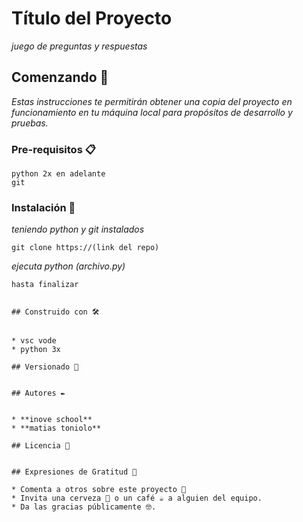 # Título del Proyecto

_juego de preguntas y respuestas_

## Comenzando 🚀

_Estas instrucciones te permitirán obtener una copia del proyecto en funcionamiento en tu máquina local para propósitos de desarrollo y pruebas._


### Pre-requisitos 📋

```
python 2x en adelante
git
```

### Instalación 🔧

_teniendo python y git instalados_

```
git clone https://(link del repo)
```

_ejecuta python (archivo.py)_

```
hasta finalizar


## Construido con 🛠️


* vsc vode
* python 3x

## Versionado 📌


## Autores ✒️


* **inove school**
* **matias toniolo** 

## Licencia 📄


## Expresiones de Gratitud 🎁

* Comenta a otros sobre este proyecto 📢
* Invita una cerveza 🍺 o un café ☕ a alguien del equipo. 
* Da las gracias públicamente 🤓.
